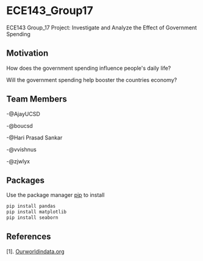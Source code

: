 # ECE143_Group17
ECE143 Group_17 Project: Investigate and Analyze the Effect of Government Spending
## Motivation
How does the government spending influence people's daily life?

Will the government spending help booster the countries economy?


## Team Members
-@AjayUCSD

-@boucsd

-@Hari Prasad Sankar

-@vvishnus

-@zjwlyx

## Packages
Use the package manager [pip](https://pip.pypa.io/en/stable/) to install 
```bash
pip install pandas
pip install matplotlib
pip install seaborn
```

## References
[1]. [Ourworldindata.org](https://ourworldindata.org/government-spending#government-spending-is-an-important-instrument-to-reduce-inequality)
